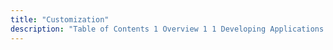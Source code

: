 ```yaml
---
title: "Customization"
description: "Table of Contents 1 Overview 1 1 Developing Applications for Mobile Momentum 2 1 1 2 Developing Applications for the SMPP ESME 1 3 Developing Applications for the MM 7 VASP..."
---
```


